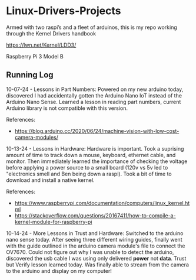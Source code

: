 # Linux-Drivers-Projects
Armed with two raspi’s and a fleet of arduinos, this is my repo working 
through the Kernel Drivers handbook

https://lwn.net/Kernel/LDD3/

Raspberry Pi 3 Model B

## Running Log

10-07-24 - Lessons in Part Numbers:
Powered on my new arduino today, discovered I had accidentally gotten the Arduino Nano IoT instead of the Arduino Nano Sense. Learned a lesson in reading part numbers, current Arduino library is not compatible with this version.

References:
- https://blog.arduino.cc/2020/06/24/machine-vision-with-low-cost-camera-modules/

10-13-24 - Lessons in Hardware:
Hardware is important. Took a suprising amount of time to track down a mouse, keyboard, ethernet cable, and monitor. Then immediately learned the importance of checking the voltage before applying a power source to a small board (120v vs 5v led to "electronics smell and Ben being down a raspi). Took a bit of time to download and install a native kernel.

References:
- https://www.raspberrypi.com/documentation/computers/linux_kernel.html
- https://stackoverflow.com/questions/20167411/how-to-compile-a-kernel-module-for-raspberry-pi

10-14-24 - More Lessons in Trust and Hardware:
Switched to the arduino nano sense today. After seeing three different wiring guides, finally went with the guide outlined in the arduino camera module's file to connect the OV7670. Could not figure out why I was unable to detect the arduino, discovered the usb cable I was using only delivered **power** not **data**. Trust but Verify lesson learned today. Was finally able to stream from the camera to the arduino and display on my computer!

